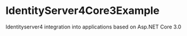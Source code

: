 # IdentityServer4Core3Example
Identityserver4 integration into applications based on Asp.NET Core 3.0
